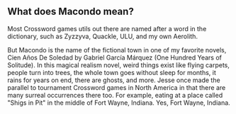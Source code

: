 ## What does Macondo mean?

Most Crossword games utils out there are named after a word in the dictionary, such as Zyzzyva, Quackle, ULU, and my own Aerolith.

But Macondo is the name of the fictional town in one of my favorite novels, Cien Años De Soledad by Gabriel García Márquez (One Hundred Years of Solitude). In this magical realism novel, weird things exist like flying carpets, people turn into trees, the whole town goes without sleep for months, it rains for years on end, there are ghosts, and more. Jesse once made the parallel to tournament Crossword games in North America in that there are many surreal occurrences there too. For example, eating at a place called "Shigs in Pit" in the middle of Fort Wayne, Indiana. Yes, Fort Wayne, Indiana.
